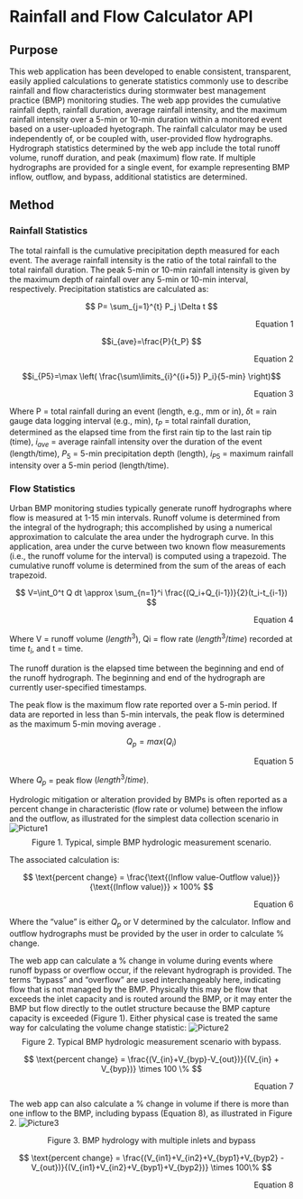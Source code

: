 # Rainfall and Flow Calculator API

## **Purpose**

This web application has been developed to enable consistent, transparent, easily applied calculations to generate statistics commonly use to describe rainfall and flow characteristics during stormwater best management practice (BMP) monitoring studies. The web app provides the cumulative rainfall depth, rainfall duration, average rainfall intensity, and the maximum rainfall intensity over a 5-min or 10-min duration within a monitored event based on a user-uploaded hyetograph. The rainfall calculator may be used independently of, or be coupled with, user-provided flow hydrographs. Hydrograph statistics determined by the web app include the total runoff volume, runoff duration, and peak (maximum) flow rate. If multiple hydrographs are provided for a single event, for example representing BMP inflow, outflow, and bypass, additional statistics are determined. 

## **Method** 

### Rainfall Statistics

The total rainfall is the cumulative precipitation depth measured for each event. The average rainfall intensity is the ratio of the total rainfall to the total rainfall duration. The peak 5-min or 10-min rainfall intensity is given by the maximum depth of rainfall over any 5-min or 10-min interval, respectively. Precipitation statistics are calculated as: <br>


$$ P= \sum_{j=1}^{t}   P_j \Delta t $$
<div align="right"> 
Equation 1
</div>

$$i_{ave}=\frac{P}{t_P} $$ 
<div align="right"> 
Equation 2
</div>


$$i_{P5}=\max \left( \frac{\sum\limits_{i}^{(i+5)} P_i}{5-min} \right)$$
<div align="right"> 
Equation 3
</div>

Where P = total rainfall during an event (length, e.g., mm or in), $\delta$t = rain gauge data logging interval (e.g., min), $t_P$ = total rainfall duration, determined as the elapsed time from the first rain tip to the last rain tip (time), $i_{ave}$ = average rainfall intensity over the duration of the event (length/time), $P_5$ = 5-min precipitation depth (length), $i_{P5}$ = maximum rainfall intensity over a 5-min period (length/time).


### Flow Statistics

Urban BMP monitoring studies typically generate runoff hydrographs where flow is measured at 1-15 min intervals. Runoff volume is determined from the integral of the hydrograph; this accomplished by using a numerical approximation to calculate the area under the hydrograph curve. In this application, area under the curve between two known flow measurements (i.e., the runoff volume for the interval) is computed using a trapezoid. The cumulative runoff volume is determined from the sum of the areas of each trapezoid.

$$ V=\int_0^t Q dt \approx \sum_{n=1}^i \frac{(Q_i+Q_{i-1})}{2}(t_i-t_{i-1}) $$
<div align="right"> 
Equation 4
</div>

Where V = runoff volume $(length^3)$, Qi = flow rate $(length^3/time)$ recorded at time $t_i$, and t = time.

The runoff duration is the elapsed time between the beginning and end of the runoff hydrograph. The beginning and end of the hydrograph are currently user-specified timestamps. 

The peak flow is the maximum flow rate reported over a 5-min period. If data are reported in less than 5-min intervals, the peak flow is determined as the maximum 5-min moving average .

$$ Q_p=max(Q_i )$$
<div align="right"> 
Equation 5
</div>

Where $Q_p$ = peak flow $(length^3/time)$. 

Hydrologic mitigation or alteration provided by BMPs is often reported as a percent change in characteristic (flow rate or volume) between the inflow and the outflow, as illustrated for the simplest data collection scenario in 
![Picture1](https://user-images.githubusercontent.com/55409702/228071181-d4008432-2b9e-42f7-a9a6-4744d9239f1b.png)
$$\text{Figure 1. Typical, simple BMP hydrologic measurement scenario.}$$

The associated calculation is:

$$ \text{percent change} = \frac{\text{(Inflow value-Outflow value)}}{\text{(Inflow value)}} × 100% $$		
<div align="right"> 
Equation 6
</div>

Where the “value” is either $Q_p$ or V determined by the calculator. Inflow and outflow hydrographs must be provided by the user in order to calculate % change.

The web app can calculate a % change in volume during events where runoff bypass or overflow occur, if the relevant hydrograph is provided. The terms “bypass” and “overflow” are used interchangeably here, indicating flow that is not managed by the BMP. Physically this may be flow that exceeds the inlet capacity and is routed around the BMP, or it may enter the BMP but flow directly to the outlet structure because the BMP capture capacity is exceeded (Figure 1). Either physical case is treated the same way for calculating the volume change statistic:
![Picture2](https://user-images.githubusercontent.com/55409702/228077002-427ef5b0-dc90-4b0e-9f92-644f408d2a77.png)
$$\text{Figure 2. Typical BMP hydrologic measurement scenario with bypass.}$$

$$ \text{percent change} = \frac{(V_{in}+V_{byp}-V_{out})}{(V_{in} + V_{byp})}  \times 100 \% $$
<div align="right"> 
Equation 7
</div>

The web app can also calculate a % change in volume if there is more than one inflow to the BMP,  including bypass (Equation 8), as illustrated in Figure 2. 
![Picture3](https://user-images.githubusercontent.com/55409702/228071639-43d61a26-f27a-4a7c-9a13-d6363ce6fd8b.png)

$$\text{Figure 3. BMP hydrology with multiple inlets and bypass}$$


$$ \text{percent change} = \frac{(V_{in1}+V_{in2}+V_{byp1}+V_{byp2} - V_{out})}{(V_{in1}+V_{in2}+V_{byp1}+V_{byp2})} \times 100\% $$ 
<div align="right"> 
Equation 8
</div>







